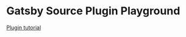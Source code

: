 # Gatsby Source Plugin Playground

[Plugin tutorial](https://www.gatsbyjs.org/docs/pixabay-source-plugin-tutorial/)